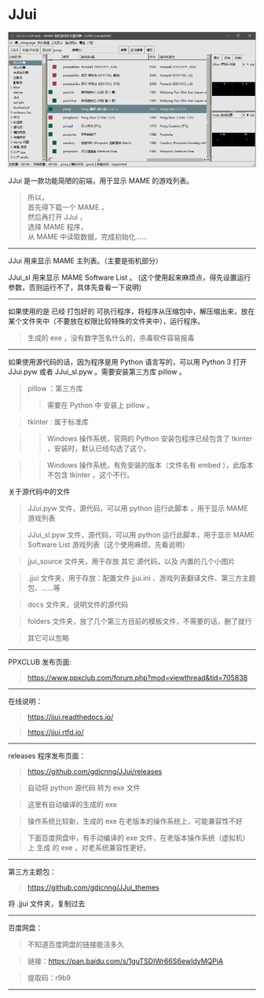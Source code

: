 # JJui

![Image](docs/source/jjui/images/001_preview_1.png)

JJui 是一款功能简陋的前端，用于显示 MAME 的游戏列表。
>所以，  
首先得下载一个 MAME ，  
然后再打开 JJui ，  
选择 MAME 程序，  
从 MAME 中读取数据，完成初始化……

----

JJui 用来显示 MAME 主列表。（主要是街机部分）

JJui_sl 用来显示 MAME Software List 。 (这个使用起来麻烦点，得先设置运行参数，否则运行不了，具体先查看一下说明)

----

如果使用的是 已经 打包好的 可执行程序，将程序从压缩包中，解压缩出来，放在某个文件夹中（不要放在权限比较特殊的文件夹中），运行程序。

>生成的 exe ，没有数字签名什么的，杀毒软件容易报毒

----

如果使用源代码的话，因为程序是用 Python 语言写的，可以用 Python 3 打开 JJui.pyw 或者 JJui_sl.pyw 。需要安装第三方库 pillow 。
>pillow ：第三方库  
>>需要在 Python 中 安装上 pillow 。  

>tkinter : 属于标准库  

>>Windows 操作系统，官网的 Python 安装包程序已经包含了 tkinter ，安装时，默认已经勾选了这个。

>>Windows 操作系统，有免安装的版本（文件名有 embed ），此版本不包含 tkinter ，这个不行。

关于源代码中的文件

>JJui.pyw 文件，源代码，可以用 python 运行此脚本 ，用于显示 MAME 游戏列表

>JJui_sl.pyw 文件，源代码，可以用 python 运行此脚本，用于显示 MAME Software List 游戏列表（这个使用麻烦，先看说明）

>jjui_source 文件夹，用于存放 其它 源代码，以及 内置的几个小图片

>.jjui 文件夹，用于存放：配置文件 jjui.ini 、游戏列表翻译文件、第三方主题包、……等

>docs 文件夹，说明文件的源代码

>folders 文件夹，放了几个第三方目前的模板文件，不需要的话，删了就行

>其它可以忽略

----
PPXCLUB 发布页面:
>https://www.ppxclub.com/forum.php?mod=viewthread&tid=705838

----

在线说明：
>https://jjui.readthedocs.io/

>https://jjui.rtfd.io/

----

releases 程序发布页面：

>https://github.com/gdicnng/JJui/releases

>自动将 python 源代码 转为 exe 文件

>这里有自动编译的生成的 exe 

>操作系统比较新，生成的 exe 在老版本的操作系统上，可能兼容性不好

>下面百度网盘中，有手动编译的 exe 文件，在老版本操作系统（虚拟机）上 生成 的 exe ，对老系统兼容性更好。

----

第三方主题包：
>https://github.com/gdicnng/JJui_themes

将 .jjui 文件夹，复制过去

----

百度网盘：
>不知道百度网盘的链接能活多久

>链接：https://pan.baidu.com/s/1guTSDIWr66S6ewIdyMQPjA

>提取码：r9b9 

----
